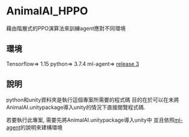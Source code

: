 # AnimalAI_HPPO
 藉由階層式的PPO演算法來訓練agent應對不同環境

## 環境
Tensorflow=> 1.15
python=> 3.7.4
ml-agent=> [release 3](https://github.com/Unity-Technologies/ml-agents/tree/release_3)   

## 說明
python和unity資料夾是執行這個專案所需要的程式碼
目的在於可以在未將AnimalAI.unitypackage導入unity的情況下直接閱覽程式碼.

若要執行此專案, 需要先將AnimalAI.unitypackage導入unity中
並且依照[ml-agent](https://github.com/Unity-Technologies/ml-agents/tree/release_3)的說明來建構環境
